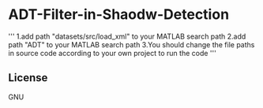 # ADT-Filter-in-Shaodw-Detection
''' 
  1.add path "datasets/src/load_xml" to your MATLAB search path
  2.add path "ADT" to your MATLAB search path
  3.You should change the file paths in source code according to your own project to run the code
'''
## License
GNU 
